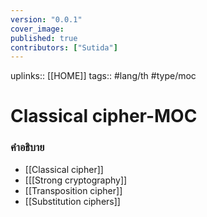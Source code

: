 ```yaml
---
version: "0.0.1"
cover_image:
published: true
contributors: ["Sutida"]
---
```

uplinks:: [[HOME]]
tags:: #lang/th #type/moc

# Classical cipher-MOC
### คำอธิบาย
- [[Classical cipher]]
- [[[Strong cryptography]]
- [[Transposition cipher]]
- [[Substitution ciphers]]